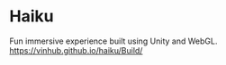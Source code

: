 # Haiku
Fun immersive experience built using Unity and WebGL. https://vinhub.github.io/haiku/Build/

